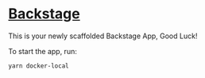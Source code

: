 # [Backstage](https://backstage.io)

This is your newly scaffolded Backstage App, Good Luck!

To start the app, run:

```sh
yarn docker-local
```
